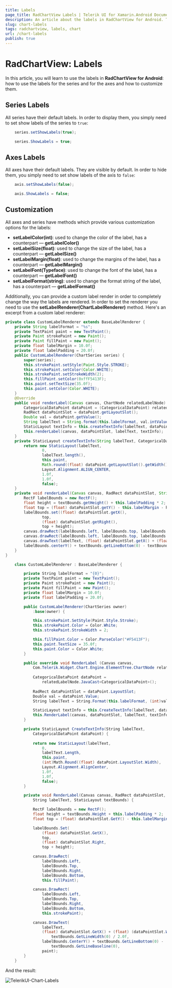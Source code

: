 ```yaml
---
title: Labels
page_title: RadChartView Labels | Telerik UI for Xamarin.Android Documentation
description: An article about the labels in RadChartView for Android. This article explains what are the types of labels and how they can be customized.
slug: chart-labels
tags: radchartview, labels, chart
url: /chart-labels
publish: true
---
```


# RadChartView: Labels

In this article, you will learn to use the labels in **RadChartView for Android**: how to use the labels for the series and for the axes and how to customize them.

## Series Labels

All series have their default labels. In order to display them, you simply need to set show labels of the series to `true`:

```Java
	series.setShowLabels(true);
```
```C#
	series.ShowLabels = true;
```

## Axes Labels

All axes have their default labels. They are visible by default. In order to hide them, you simply need to set show labels of the axis to `false`:

```Java
	axis.setShowLabels(false);
```
```C#
	axis.ShowLabels = false;
```

## Customization

All axes and series have methods which provide various customization options for the labels:

* **setLabelColor(int)**: used to change the color of the label, has a counterpart &mdash; **getLabelColor()**
* **setLabelSize(float)**: used to change the size of the label, has a counterpart &mdash; **getLabelSize()**
* **setLabelMargin(float)**: used to change the margins of the label, has a counterpart &mdash; **getLabelMargin()**
* **setLabelFont(Typeface)**: used to change the font of the label, has a counterpart &mdash; **getLabelFont()**
* **setLabelFormat(string)**: used to change the format string of the label, has a counterpart &mdash; **getLabelFormat()**

Additionally, you can provide a custom label render in order to completely change the way the labels are rendered. 
In order to set the renderer you need to use the **setLabelRenderer(ChartLabelRenderer)** method. 
Here's an excerpt from a custom label renderer:

```Java
private class CustomLabelRenderer extends BaseLabelRenderer {
    private String labelFormat = "%s";
    private TextPaint paint = new TextPaint();
    private Paint strokePaint = new Paint();
    private Paint fillPaint = new Paint();
    private float labelMargin = 10.0f;
    private float labelPadding = 20.0f;
    public CustomLabelRenderer(ChartSeries series) {
        super(series);
        this.strokePaint.setStyle(Paint.Style.STROKE);
        this.strokePaint.setColor(Color.WHITE);
        this.strokePaint.setStrokeWidth(2);
        this.fillPaint.setColor(0xffF5413F);
        this.paint.setTextSize(35.0f);
        this.paint.setColor(Color.WHITE);
    }
    @Override
    public void renderLabel(Canvas canvas, ChartNode relatedLabelNode) {
        CategoricalDataPoint dataPoint = (CategoricalDataPoint) relatedLabelNode;
        RadRect dataPointSlot = dataPoint.getLayoutSlot();
        Double val = dataPoint.getValue();
        String labelText = String.format(this.labelFormat, val.intValue());
        StaticLayout textInfo = this.createTextInfo(labelText, dataPoint);
        this.renderLabel(canvas, dataPointSlot, labelText, textInfo);
    }
    private StaticLayout createTextInfo(String labelText, CategoricalDataPoint dataPoint) {
        return new StaticLayout(labelText,
                0,
                labelText.length(),
                this.paint,
                Math.round((float) dataPoint.getLayoutSlot().getWidth()),
                Layout.Alignment.ALIGN_CENTER,
                1.0f,
                1.0f,
                false);
    }
    private void renderLabel(Canvas canvas, RadRect dataPointSlot, String labelText, StaticLayout textBounds) {
        RectF labelBounds = new RectF();
        float height = textBounds.getHeight() + this.labelPadding * 2;
        float top = (float) dataPointSlot.getY() - this.labelMargin - height;
        labelBounds.set((float) dataPointSlot.getX(),
                top,
                (float) dataPointSlot.getRight(),
                top + height);
        canvas.drawRect(labelBounds.left, labelBounds.top, labelBounds.right, labelBounds.bottom, this.fillPaint);
        canvas.drawRect(labelBounds.left, labelBounds.top, labelBounds.right, labelBounds.bottom, this.strokePaint);
        canvas.drawText(labelText, (float) dataPointSlot.getX() + (float) (dataPointSlot.getWidth() / 2.0) - textBounds.getLineWidth(0) / 2.0f, 
		labelBounds.centerY() + textBounds.getLineBottom(0) - textBounds.getLineBaseline(0), paint);
    }
}
```
```C#
	class CustomLabelRenderer : BaseLabelRenderer {

		private String labelFormat = "{0}";
		private TextPaint paint = new TextPaint();
		private Paint strokePaint = new Paint();
		private Paint fillPaint = new Paint();
		private float labelMargin = 10.0f;
		private float labelPadding = 20.0f;

		public CustomLabelRenderer(ChartSeries owner)
			:base(owner) {

			this.strokePaint.SetStyle(Paint.Style.Stroke);
			this.strokePaint.Color = Color.White;
			this.strokePaint.StrokeWidth = 2;

			this.fillPaint.Color = Color.ParseColor("#F5413F");
			this.paint.TextSize = 35.0f;
			this.paint.Color = Color.White;
		}

		public override void RenderLabel (Canvas canvas, 
			Com.Telerik.Widget.Chart.Engine.ElementTree.ChartNode relatedLabelNode)	{
			
			CategoricalDataPoint dataPoint = 
				relatedLabelNode.JavaCast<CategoricalDataPoint>();
				
			RadRect dataPointSlot = dataPoint.LayoutSlot;
			Double val = dataPoint.Value;
			String labelText = String.Format(this.labelFormat, (int)val);

			StaticLayout textInfo = this.CreateTextInfo(labelText, dataPoint);
			this.RenderLabel(canvas, dataPointSlot, labelText, textInfo);
		}

		private StaticLayout CreateTextInfo(String labelText, 
			CategoricalDataPoint dataPoint) {
			
			return new StaticLayout(labelText,
				0,
				labelText.Length,
				this.paint,
				(int)Math.Round((float) dataPoint.LayoutSlot.Width),
				Layout.Alignment.AlignCenter,
				1.0f,
				1.0f,
				false);
		}

		private void RenderLabel(Canvas canvas, RadRect dataPointSlot, 
			String labelText, StaticLayout textBounds) {

			RectF labelBounds = new RectF();
			float height = textBounds.Height + this.labelPadding * 2;
			float top = (float) dataPointSlot.GetY() - this.labelMargin - height;

			labelBounds.Set(
				(float) dataPointSlot.GetX(),
				top,
				(float) dataPointSlot.Right,
				top + height);

			canvas.DrawRect(
				labelBounds.Left, 
				labelBounds.Top, 
				labelBounds.Right, 
				labelBounds.Bottom, 
				this.fillPaint);

			canvas.DrawRect(
				labelBounds.Left, 
				labelBounds.Top, 
				labelBounds.Right, 
				labelBounds.Bottom, 
				this.strokePaint);

			canvas.DrawText(
				labelText, 
				(float) dataPointSlot.GetX() + (float) (dataPointSlot.Width / 2.0) - 
					textBounds.GetLineWidth(0) / 2.0f, 
				labelBounds.CenterY() + textBounds.GetLineBottom(0) -
					textBounds.GetLineBaseline(0), 
				paint);
		}
	}
```
	
And the result:

![TelerikUI-Chart-Labels](images/chart-labels-1.png "Demo of Cartesian chart with Custom Label Renderer.") 